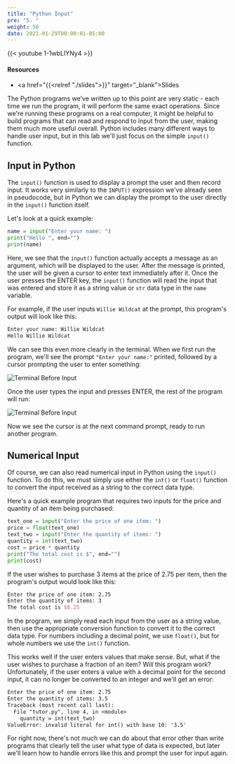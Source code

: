 ```yaml
---
title: "Python Input"
pre: "5. "
weight: 50
date: 2021-01-29T00:00:01-05:00
---
```


{{< youtube 1-1wbLIYNy4 >}}

#### Resources

* <a href="{{<relref "./slides">}}" target="_blank">Slides</a>

The Python programs we've written up to this point are very static - each time we run the program, it will perform the same exact operations. Since we're running these programs on a real computer, it might be helpful to build programs that can read and respond to input from the user, making them much more useful overall. Python includes many different ways to handle user input, but in this lab we'll just focus on the simple `input()` function.

## Input in Python

The `input()` function is used to display a prompt the user and then record input. It works very similarly to the `INPUT()` expression we've already seen in pseudocode, but in Python we can display the prompt to the user directly in the `input()` function itself.

Let's look at a quick example:

```python
name = input("Enter your name: ")
print("Hello ", end="")
print(name)
```

Here, we see that the `input()` function actually accepts a message as an argument, which will be displayed to the user. After the message is printed, the user will be given a cursor to enter text immediately after it. Once the user presses the ENTER key, the `input()` function will read the input that was entered and store it as a string value or `str` data type in the `name` variable. 

For example, if the user inputs `Willie Wildcat` at the prompt, this program's output will look like this:

```tex
Enter your name: Willie Wildcat
Hello Willie Wildcat
```

We can see this even more clearly in the terminal. When we first run the program, we'll see the prompt `"Enter your name:"` printed, followed by a cursor prompting the user to enter something:

![Terminal Before Input](/cc110/images/lab5/terminal1.png)

Once the user types the input and presses ENTER, the rest of the program will run:

![Terminal Before Input](/cc110/images/lab5/terminal2.png)

Now we see the cursor is at the next command prompt, ready to run another program.

## Numerical Input

Of course, we can also read numerical input in Python using the `input()` function. To do this, we must simply use either the `int()` or `float()` function to convert the input received as a string to the correct data type.

Here's a quick example program that requires two inputs for the price and quantity of an item being purchased:

```python
text_one = input("Enter the price of one item: ")
price = float(text_one)
text_two = input("Enter the quantity of items: ")
quantity = int(text_two)
cost = price * quantity
print("The total cost is $", end="")
print(cost)
```

If the user wishes to purchase $3$ items at the price of $2.75$ per item, then the program's output would look like this:

```tex
Enter the price of one item: 2.75
Enter the quantity of items: 3
The total cost is $8.25
```

In the program, we simply read each input from the user as a string value, then use the appropriate conversion function to convert it to the correct data type. For numbers including a decimal point, we use `float()`, but for whole numbers we use the `int()` function.

This works well if the user enters values that make sense. But, what if the user wishes to purchase a fraction of an item? Will this program work? Unfortunately, if the user enters a value with a decimal point for the second input, it can no longer be converted to an integer and we'll get an error:

```tex
Enter the price of one item: 2.75
Enter the quantity of items: 3.5
Traceback (most recent call last):
  File "tutor.py", line 4, in <module>
    quantity = int(text_two)
ValueError: invalid literal for int() with base 10: '3.5'
```

For right now, there's not much we can do about that error other than write programs that clearly tell the user what type of data is expected, but later we'll learn how to handle errors like this and prompt the user for input again.

